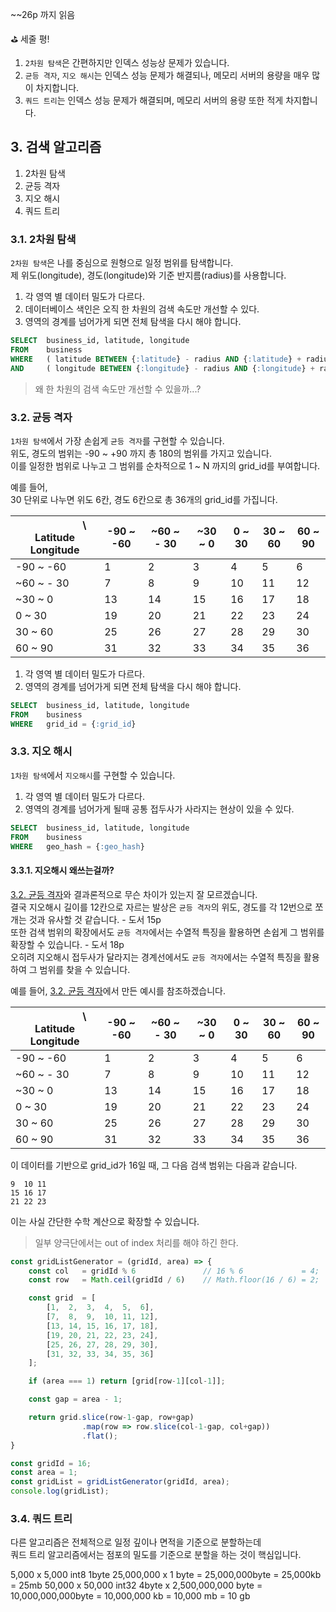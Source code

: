 ~~26p 까지 읽음

⛳️ 세줄 평!

1. `2차원 탐색`은 간편하지만 인덱스 성능상 문제가 있습니다.
2. `균등 격자`, `지오 해시`는 인덱스 성능 문제가 해결되나, 메모리 서버의 용량을 매우 많이 차지합니다.
3. `쿼드 트리`는 인덱스 성능 문제가 해결되며, 메모리 서버의 용량 또한 적게 차지합니다.

## 3. 검색 알고리즘

1. 2차원 탐색
2. 균등 격자
3. 지오 해시
4. 쿼드 트리

### 3.1. 2차원 탐색

`2차원 탐색`은 나를 중심으로 원형으로 일정 범위를 탐색합니다. <br>
제 위도(longitude), 경도(longitude)와 기준 반지름(radius)를 사용합니다.

1. 각 영역 별 데이터 밀도가 다르다.
2. 데이터베이스 색인은 오직 한 차원의 검색 속도만 개선할 수 있다.
3. 영역의 경계를 넘어가게 되면 전체 탐색을 다시 해야 합니다.

```sql
SELECT  business_id, latitude, longitude
FROM    business
WHERE   ( latitude BETWEEN {:latitude} - radius AND {:latitude} + radius )
AND     ( longitude BETWEEN {:longitude} - radius AND {:longitude} + radius )
```
> 왜 한 차원의 검색 속도만 개선할 수 있을까...?


### 3.2. 균등 격자

`1차원 탐색`에서 가장 손쉽게 `균등 격자`를 구현할 수 있습니다. <br>
위도, 경도의 범위는 -90 ~ +90 까지 총 180의 범위를 가지고 있습니다. <br>
이를 일정한 범위로 나누고 그 범위를 순차적으로 1 ~ N 까지의 grid_id를 부여합니다. <br>

예를 들어, <br>
30 단위로 나누면 위도 6칸, 경도 6칸으로 총 36개의 grid_id를 가집니다.

| &nbsp;&nbsp;&nbsp;&nbsp;&nbsp;&nbsp;&nbsp;&nbsp;&nbsp;&nbsp;&nbsp;&nbsp;&nbsp;&nbsp;&nbsp;&nbsp;&nbsp;&nbsp;&nbsp;&nbsp;&nbsp; \ Latitude <br> Longitude | -90 ~ -60 | ~60 ~ - 30 | ~30 ~ 0 | 0 ~ 30 | 30 ~ 60 | 60 ~ 90 |
| ------------- | -- | -- | -- | -- | -- | -- |
| -90 ~ -60     | 1  | 2  | 3  | 4  | 5  | 6  |
| ~60 ~ - 30    | 7  | 8  | 9  | 10 | 11 | 12 |
| ~30 ~ 0       | 13 | 14 | 15 | 16 | 17 | 18 |
| 0 ~ 30        | 19 | 20 | 21 | 22 | 23 | 24 |
| 30 ~ 60       | 25 | 26 | 27 | 28 | 29 | 30 |
| 60 ~ 90       | 31 | 32 | 33 | 34 | 35 | 36 |

1. 각 영역 별 데이터 밀도가 다르다.
2. 영역의 경계를 넘어가게 되면 전체 탐색을 다시 해야 합니다.

```sql
SELECT  business_id, latitude, longitude
FROM    business
WHERE   grid_id = {:grid_id}
```

### 3.3. 지오 해시

`1차원 탐색`에서 `지오해시`를 구현할 수 있습니다.

1. 각 영역 별 데이터 밀도가 다르다.
2. 영역의 경계를 넘어가게 될때 공통 접두사가 사라지는 현상이 있을 수 있다.

```sql
SELECT  business_id, latitude, longitude
FROM    business
WHERE   geo_hash = {:geo_hash}
```

#### 3.3.1. 지오해시 왜쓰는걸까?


[3.2. 균등 격자](./2024_11_06_dil.md#32-균등-격자)와 결과론적으로 무슨 차이가 있는지 잘 모르겠습니다. <br>
결국 지오해시 길이를 12칸으로 자르는 발상은 `균등 격자`의 위도, 경도를 각 12번으로 쪼개는 것과 유사할 것 같습니다.  - 도서 15p<br>
또한 검색 범위의 확장에서도 `균등 격자`에서는 수열적 특징을 활용하면 손쉽게 그 범위를 확장할 수 있습니다. - 도서 18p <br>
오히려 지오해시 접두사가 달라지는 경계선에서도 `균등 격자`에서는 수열적 특징을 활용하여 그 범위를 찾을 수 있습니다.

예를 들어, [3.2. 균등 격자](./2024_11_06_dil.md#32-균등-격자)에서 만든 예시를 참조하겠습니다.

| &nbsp;&nbsp;&nbsp;&nbsp;&nbsp;&nbsp;&nbsp;&nbsp;&nbsp;&nbsp;&nbsp;&nbsp;&nbsp;&nbsp;&nbsp;&nbsp;&nbsp;&nbsp;&nbsp;&nbsp;&nbsp; \ Latitude <br> Longitude | -90 ~ -60 | ~60 ~ - 30 | ~30 ~ 0 | 0 ~ 30 | 30 ~ 60 | 60 ~ 90 |
| ------------- | -- | -- | -- | -- | -- | -- |
| -90 ~ -60     | 1  | 2  | 3  | 4  | 5  | 6  |
| ~60 ~ - 30    | 7  | 8  | 9  | 10 | 11 | 12 |
| ~30 ~ 0       | 13 | 14 | 15 | 16 | 17 | 18 |
| 0 ~ 30        | 19 | 20 | 21 | 22 | 23 | 24 |
| 30 ~ 60       | 25 | 26 | 27 | 28 | 29 | 30 |
| 60 ~ 90       | 31 | 32 | 33 | 34 | 35 | 36 |

이 데이터를 기반으로 grid_id가 16일 때, 그 다음 검색 범위는 다음과 같습니다.

```shell
9  10 11
15 16 17
21 22 23
```

이는 사실 간단한 수학 계산으로 확장할 수 있습니다.
> 일부 양극단에서는 out of index 처리를 해야 하긴 한다.

```javascript
const gridListGenerator = (gridId, area) => {
    const col   = gridId % 6               // 16 % 6             = 4;
    const row   = Math.ceil(gridId / 6)    // Math.floor(16 / 6) = 2;

    const grid  = [
        [1,  2,  3,  4,  5,  6],
        [7,  8,  9,  10, 11, 12],
        [13, 14, 15, 16, 17, 18],
        [19, 20, 21, 22, 23, 24],
        [25, 26, 27, 28, 29, 30],
        [31, 32, 33, 34, 35, 36]
    ];

    if (area === 1) return [grid[row-1][col-1]];

    const gap = area - 1;

    return grid.slice(row-1-gap, row+gap)
                .map(row => row.slice(col-1-gap, col+gap))
                .flat();
}

const gridId = 16;
const area = 1;
const gridList = gridListGenerator(gridId, area);
console.log(gridList);
```

### 3.4. 쿼드 트리

다른 알고리즘은 전체적으로 일정 깊이나 면적을 기준으로 분할하는데 <br>
쿼드 트리 알고리즘에서는 점포의 밀도를 기준으로 분할을 하는 것이 핵심입니다.

5,000 x 5,000
int8  1byte 25,000,000 x 1 byte = 25,000,000byte = 25,000kb = 25mb
50,000 x 50,000
int32 4byte x 2,500,000,000 byte = 10,000,000,000byte = 10,000,000 kb = 10,000 mb = 10 gb
